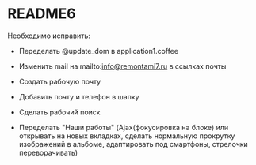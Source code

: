 # README6

Необходимо исправить:

* Переделать @update_dom в application1.coffee

* Изменить mail на mailto:info@remontami7.ru в ссылках почты

* Создать рабочую почту

* Добавить почту и телефон в шапку

* Сделать рабочий поиск

* Переделать "Наши работы" (Ajax(фокусировка на блоке) или открывать на новых вкладках, сделать нормальную прокрутку изображений в альбоме, адаптировать под смартфоны, стрелочки переворачивать)

